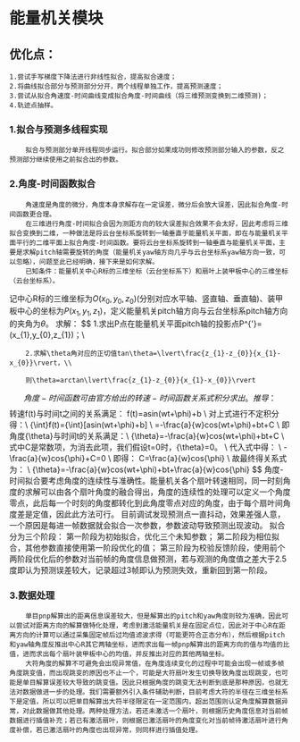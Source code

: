 # 能量机关模块
## 优化点：
    1.尝试手写梯度下降法进行非线性拟合，提高拟合速度；
    2.将曲线拟合部分与预测部分分开，两个线程单独工作，提高预测速度；
    3.尝试从拟合角速度-时间曲线变成拟合角度-时间曲线（将三维预测变换到二维预测)；
    4.轨迹点抽样。

### 1.拟合与预测多线程实现
        拟合与预测部分单开线程同步运行。拟合部分如果成功则修改预测部分输入的参数，反之预测部分继续使用之前拟合出的参数。
### 2.角度-时间函数拟合
        角速度是角度的微分，角度本身求解存在一定误差，微分后会放大误差，因此拟合角度-时间函数更合理。
        在三维进行角度-时间拟合会因为测距方向的较大误差拟合效果不会太好，因此考虑将三维拟合变换到二维，一种做法是将云台坐标系旋转到一轴垂直于能量机关平面，即在与能量机关平面平行的二维平面上拟合角度-时间函数。要将云台坐标系旋转到一轴垂直与能量机关平面，主要是求解pitch轴需要旋转的角度（能量机关yaw轴方向几乎与云台坐标系yaw轴方向一致，可以忽略），问题至此已经明确，接下来是如何求解。
        已知条件：能量机关中心R标的三维坐标（云台坐标系下）和扇叶上装甲板中心的三维坐标（云台坐标系）。
记中心R标的三维坐标为$O(x_{0},y_{0},z_{0})$(分别对应水平轴、竖直轴、垂直轴)、装甲板中心的坐标为$P(x_{1},y_{1},z_{1})$，定义能量机关pitch轴方向与云台坐标系pitch轴方向的夹角为$\theta$。
求解：
$$
        1.求出P点在能量机关平面pitch轴的投影点P^{'}=(x_{1},y_{0},z_{1})；\\        

        2.求解\theta角对应的正切值tan\theta=\lvert\frac{z_{1}-z_{0}}{x_{1}-x_{0}}\rvert，\\
        
        则\theta=arctan\lvert\frac{z_{1}-z_{0}}{x_{1}-x_{0}}\rvert
$$
        角度-时间函数可由官方给出的转速-时间函数关系式积分求出。
推导：
$$
        转速f(t)与时间t之间的关系满足：  f(t)=asin(wt+\phi)+b \\
        对上式进行不定积分得：\\
                {\int}f(t)={\int}[asin(wt+\phi)+b] \\
                        =-\frac{a}{w}cos(wt+\phi)+bt+C \\
        即角度{\theta}与时间t的关系满足：\\
                {\theta}=-\frac{a}{w}cos(wt+\phi)+bt+C \\
        式中C是常数项，为消去此项，我们假设t=0时，{\theta}=0。 \\
        代入式中得： \\
                -\frac{a}{w}cos{\phi}+C=0 \\
        即得：
                C=\frac{a}{w}cos{\phi} \\
        故最终得关系式为： \\
                {\theta}=-\frac{a}{w}cos(wt+\phi)+bt+\frac{a}{w}cos{\phi}
$$
        角度-时间拟合要考虑角度的连续性与准确性。能量机关各个扇叶转速相同，同一时刻角度的求解可以由各个扇叶角度的融合得出，角度的连续性的处理可以定义一个角度零点，此后每一个时刻的角度都转化到此角度零点对应的角度，由于每个扇叶间角度差是定值，因此此方法可行。
        目前调试发现预测点一直抖动，效果差强人意，一个原因是每进一帧数据就会拟合一次参数，参数波动导致预测出现波动。
        拟合分为三个阶段：
                第一阶段为初始拟合，优化三个未知参数；
                第二阶段为相位拟合，其他参数直接使用第一阶段优化的值；
                第三阶段为校验反馈阶段，使用前个两阶段优化后的参数对当前帧的角度信息做预测，若与观测的角度值之差大于2.5度即认为预测误差较大，记录超过3帧即认为预测失效，重新回到第一阶段。
### 3.数据处理
        单目pnp解算出的距离信息误差较大，但是解算出的pitch和yaw角度则较为准确，因此可以尝试对距离方向的解算做特化处理，考虑到激活能量机关是在固定点位，因此对于中心R在距离方向的计算可以通过采集固定帧后过均值滤波求得（可能更符合正态分布），然后根据pitch和yaw轴角度反推出中心R其它两轴坐标，进而求出每一帧pnp解算出的距离方向的值与均值的比值，进而求出每个扇叶装甲板中心的均值，并反推出对应的其他两轴坐标。
        大符角度的解算不可避免会出现异常值，在角度连续变化的过程中可能会出现一帧或多帧角度跳变值，而出现跳变的原因也不止一个，可能是大符扇叶发生切换导致角度出现跳变，也可能是单目解算误差较大导致的跳变值。因此只根据角度的跳变无法判断到底是那种原因，也就无法对数据做进一步的处理。我们需要额外引入条件辅助判断，目前考虑大符的半径在三维坐标系下是定值，所以可以把单目解算出大符半径限定在一定范围内，超出范围则认定角度解算数据异常，对此数据做其他处理。两种处理方法，若还未激活一个扇叶，则根据历史角度信息对当前帧数据进行插值补充；若已有激活扇叶，则根据已激活扇叶的角度变化对当前帧待激活扇叶进行角度补偿，若已激活扇叶的角度也出现异常，则同样进行插值处理。
